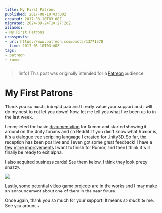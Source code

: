 ```yaml
---
title: My First Patrons
published: 2017-08-10T03:00Z
created: 2017-08-10T03:00Z
migrated: 2024-09-24T18:27:28Z
aliases:
- My First Patrons
crossposts:
- url: https://www.patreon.com/posts/13771578
  time: 2017-08-10T03:00Z
tags:
- patreon
- rumor
---
```


> [!info]
> This post was originally intended for a [Patreon](../tags/patreon.md) audience.

# My First Patrons

Thank you so much, intrepid patrons! I really value your support and I will do my best to not let you down! Now, let me tell you what I've been up to in the last week.

I completed the basic [documentation](https://github.com/exodrifter/unity-rumor/wiki) for Rumor and started showing it around on the Unity forums and on Reddit. If you don't know what Rumor is, it's a dialogue tree scripting language I created for Unity3D. So far, the reception has been positive and I even got some great feedback! I have a [few](https://github.com/exodrifter/unity-rumor/issues/22) [more](https://github.com/exodrifter/unity-rumor/issues/30) [improvements](https://github.com/exodrifter/unity-rumor/issues/25) I want to finish for Rumor, and then I think it will finally be ready to exit alpha.

I also acquired business cards! See them below, I think they look pretty snazzy.

![](201708100300-business-cards.jpg)

Lastly, some potential video game projects are in the works and I may make an announcement about one of them in the near future.

Once again, thank you so much for your support! It means _so much_ to me. See you around~
